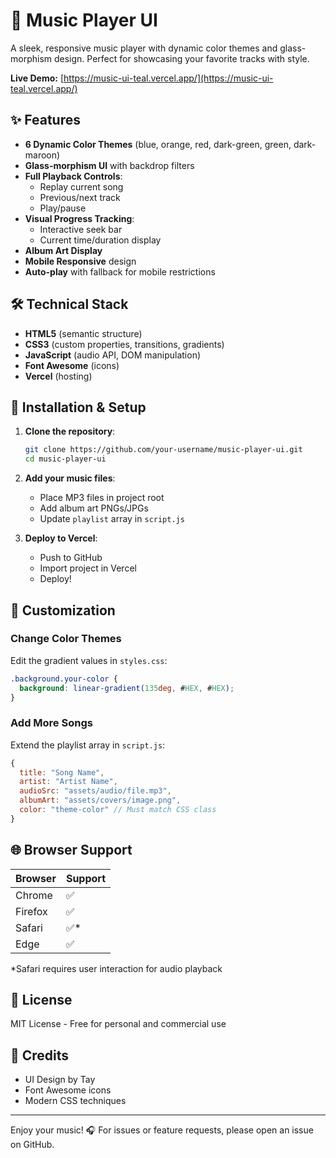 # 🎵 Music Player UI

A sleek, responsive music player with dynamic color themes and glass-morphism design. Perfect for showcasing your favorite tracks with style.

**Live Demo:** [https://music-ui-teal.vercel.app/](https://music-ui-teal.vercel.app/)

## ✨ Features

- **6 Dynamic Color Themes** (blue, orange, red, dark-green, green, dark-maroon)
- **Glass-morphism UI** with backdrop filters
- **Full Playback Controls**:
  - Replay current song
  - Previous/next track
  - Play/pause
- **Visual Progress Tracking**:
  - Interactive seek bar
  - Current time/duration display
- **Album Art Display**
- **Mobile Responsive** design
- **Auto-play** with fallback for mobile restrictions

## 🛠️ Technical Stack

- **HTML5** (semantic structure)
- **CSS3** (custom properties, transitions, gradients)
- **JavaScript** (audio API, DOM manipulation)
- **Font Awesome** (icons)
- **Vercel** (hosting)

## 🚀 Installation & Setup

1. **Clone the repository**:
   ```bash
   git clone https://github.com/your-username/music-player-ui.git
   cd music-player-ui
   ```

2. **Add your music files**:
   - Place MP3 files in project root
   - Add album art PNGs/JPGs
   - Update `playlist` array in `script.js`

3. **Deploy to Vercel**:
   - Push to GitHub
   - Import project in Vercel
   - Deploy!

## 🎨 Customization

### Change Color Themes
Edit the gradient values in `styles.css`:
```css
.background.your-color {
  background: linear-gradient(135deg, #HEX, #HEX);
}
```

### Add More Songs
Extend the playlist array in `script.js`:
```javascript
{
  title: "Song Name",
  artist: "Artist Name",
  audioSrc: "assets/audio/file.mp3",
  albumArt: "assets/covers/image.png",
  color: "theme-color" // Must match CSS class
}
```

## 🌐 Browser Support

| Browser | Support |
|---------|---------|
| Chrome  | ✅       |
| Firefox | ✅       |
| Safari  | ✅*      |
| Edge    | ✅       |

*Safari requires user interaction for audio playback

## 📝 License

MIT License - Free for personal and commercial use

## 🙏 Credits

- UI Design by Tay
- Font Awesome icons
- Modern CSS techniques

---

Enjoy your music! 🎧 For issues or feature requests, please open an issue on GitHub.
